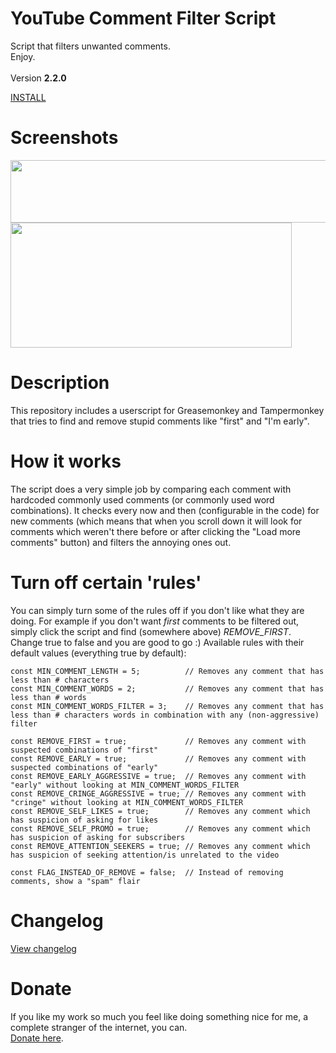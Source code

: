 # YouTube Comment Filter Script
Script that filters unwanted comments.
<BR/>
Enjoy.
<BR/><BR/>
Version <strong>2.2.0</strong>

<A HREF="https://github.com/TomONeill/youtube-comment-filter-script/raw/master/yt-comment-filter-latest.user.js">INSTALL</A>

# Screenshots
<IMG SRC="https://raw.githubusercontent.com/TomONeill/youtube-comment-filter-script/master/screenshots/preview.png" width="600" height="100" />
<BR />
<IMG SRC="https://raw.githubusercontent.com/TomONeill/youtube-comment-filter-script/master/screenshots/preview_2.png" width="450" height="200" />

# Description
This repository includes a userscript for Greasemonkey and Tampermonkey that tries to find and remove stupid comments like "first" and "I'm early".

# How it works
The script does a very simple job by comparing each comment with hardcoded commonly used comments (or commonly used word combinations). It checks every now and then (configurable in the code) for new comments (which means that when you scroll down it will look for comments which weren't there before or after clicking the "Load more comments" button) and filters the annoying ones out.

# Turn off certain 'rules'
You can simply turn some of the rules off if you don't like what they are doing. For example if you don't want <i>first</i> comments to be filtered out, simply click the script and find (somewhere above) <i>REMOVE_FIRST</i>. Change true to false and you are good to go :)
Available rules with their default values (everything true by default):

	const MIN_COMMENT_LENGTH = 5;          // Removes any comment that has less than # characters
	const MIN_COMMENT_WORDS = 2;           // Removes any comment that has less than # words
	const MIN_COMMENT_WORDS_FILTER = 3;    // Removes any comment that has less than # characters words in combination with any (non-aggressive) filter
    
    const REMOVE_FIRST = true;             // Removes any comment with suspected combinations of "first"
    const REMOVE_EARLY = true;             // Removes any comment with suspected combinations of "early"
    const REMOVE_EARLY_AGGRESSIVE = true;  // Removes any comment with "early" without looking at MIN_COMMENT_WORDS_FILTER
    const REMOVE_CRINGE_AGGRESSIVE = true; // Removes any comment with "cringe" without looking at MIN_COMMENT_WORDS_FILTER
    const REMOVE_SELF_LIKES = true;        // Removes any comment which has suspicion of asking for likes
    const REMOVE_SELF_PROMO = true;        // Removes any comment which has suspicion of asking for subscribers
    const REMOVE_ATTENTION_SEEKERS = true; // Removes any comment which has suspicion of seeking attention/is unrelated to the video
	
	const FLAG_INSTEAD_OF_REMOVE = false;  // Instead of removing comments, show a "spam" flair
	
# Changelog
<A HREF="https://raw.githubusercontent.com/TomONeill/youtube-comment-filter-script/master/changelog.txt">View changelog</A>

# Donate
If you like my work so much you feel like doing something nice for me, a complete stranger of the internet, you can.<BR />
<A HREF="https://www.paypal.me/TomONeill">Donate here</A>.
